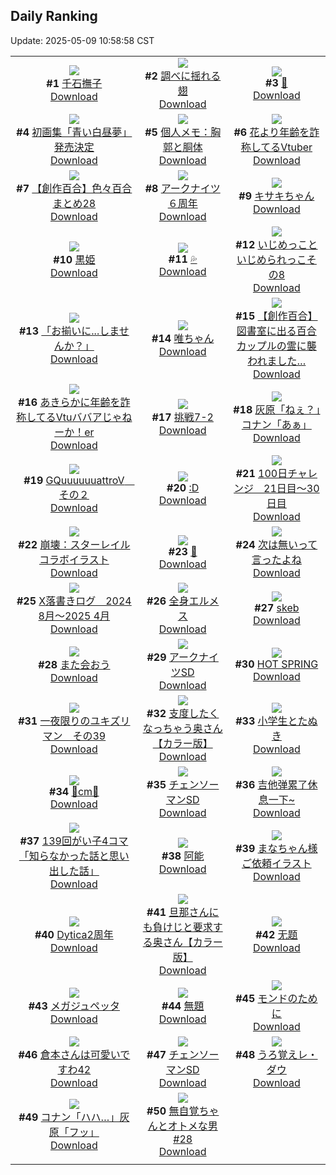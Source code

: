 ## Daily Ranking
Update: 2025-05-09 10:58:58 CST

|      |      |      |
| :----: | :----: | :----: |
| ![](https://i.pixiv.re/c/240x480/img-master/img/2025/05/06/00/00/06/130081641_p0_master1200.jpg)<br>**#1** [千石撫子](https://www.pixiv.net/artworks/130081641)<br>[Download](https://i.pixiv.re/img-original/img/2025/05/06/00/00/06/130081641_p0.png) | ![](https://i.pixiv.re/c/240x480/img-master/img/2025/05/06/00/00/10/130081677_p0_master1200.jpg)<br>**#2** [調べに揺れる翅](https://www.pixiv.net/artworks/130081677)<br>[Download](https://i.pixiv.re/img-original/img/2025/05/06/00/00/10/130081677_p0.jpg) | ![](https://i.pixiv.re/c/240x480/img-master/img/2025/05/06/02/01/59/130086411_p0_master1200.jpg)<br>**#3** [🍭](https://www.pixiv.net/artworks/130086411)<br>[Download](https://i.pixiv.re/img-original/img/2025/05/06/02/01/59/130086411_p0.jpg) |
| ![](https://i.pixiv.re/c/240x480/img-master/img/2025/05/06/00/00/34/130081841_p0_master1200.jpg)<br>**#4** [初画集「青い白昼夢」発売決定](https://www.pixiv.net/artworks/130081841)<br>[Download](https://i.pixiv.re/img-original/img/2025/05/06/00/00/34/130081841_p0.jpg) | ![](https://i.pixiv.re/c/240x480/img-master/img/2025/05/06/06/00/09/130090219_p0_master1200.jpg)<br>**#5** [個人メモ：胸郭と胴体](https://www.pixiv.net/artworks/130090219)<br>[Download](https://i.pixiv.re/img-original/img/2025/05/06/06/00/09/130090219_p0.jpg) | ![](https://i.pixiv.re/c/240x480/img-master/img/2025/05/06/21/06/00/130116176_p0_master1200.jpg)<br>**#6** [花より年齢を詐称してるVtuber](https://www.pixiv.net/artworks/130116176)<br>[Download](https://i.pixiv.re/img-original/img/2025/05/06/21/06/00/130116176_p0.png) |
| ![](https://i.pixiv.re/c/240x480/img-master/img/2025/05/07/20/00/58/130149073_p0_master1200.jpg)<br>**#7** [【創作百合】色々百合まとめ28](https://www.pixiv.net/artworks/130149073)<br>[Download](https://i.pixiv.re/img-original/img/2025/05/07/20/00/58/130149073_p0.png) | ![](https://i.pixiv.re/c/240x480/img-master/img/2025/05/06/22/07/30/130119116_p0_master1200.jpg)<br>**#8** [アークナイツ６周年](https://www.pixiv.net/artworks/130119116)<br>[Download](https://i.pixiv.re/img-original/img/2025/05/06/22/07/30/130119116_p0.jpg) | ![](https://i.pixiv.re/c/240x480/img-master/img/2025/05/06/00/00/13/130081703_p0_master1200.jpg)<br>**#9** [キサキちゃん](https://www.pixiv.net/artworks/130081703)<br>[Download](https://i.pixiv.re/img-original/img/2025/05/06/00/00/13/130081703_p0.jpg) |
| ![](https://i.pixiv.re/c/240x480/img-master/img/2025/05/07/07/28/59/130133879_p0_master1200.jpg)<br>**#10** [黒姫](https://www.pixiv.net/artworks/130133879)<br>[Download](https://i.pixiv.re/img-original/img/2025/05/07/07/28/59/130133879_p0.png) | ![](https://i.pixiv.re/c/240x480/img-master/img/2025/05/06/00/00/16/130081733_p0_master1200.jpg)<br>**#11** [💦](https://www.pixiv.net/artworks/130081733)<br>[Download](https://i.pixiv.re/img-original/img/2025/05/06/00/00/16/130081733_p0.jpg) | ![](https://i.pixiv.re/c/240x480/img-master/img/2025/05/06/00/19/36/130082924_p0_master1200.jpg)<br>**#12** [いじめっこといじめられっこその8](https://www.pixiv.net/artworks/130082924)<br>[Download](https://i.pixiv.re/img-original/img/2025/05/06/00/19/36/130082924_p0.png) |
| ![](https://i.pixiv.re/c/240x480/img-master/img/2025/05/06/00/00/10/130081679_p0_master1200.jpg)<br>**#13** [「お揃いに...しませんか？」](https://www.pixiv.net/artworks/130081679)<br>[Download](https://i.pixiv.re/img-original/img/2025/05/06/00/00/10/130081679_p0.jpg) | ![](https://i.pixiv.re/c/240x480/img-master/img/2025/05/06/00/09/01/130082469_p0_master1200.jpg)<br>**#14** [唯ちゃん](https://www.pixiv.net/artworks/130082469)<br>[Download](https://i.pixiv.re/img-original/img/2025/05/06/00/09/01/130082469_p0.png) | ![](https://i.pixiv.re/c/240x480/img-master/img/2025/05/07/19/08/12/130147339_p0_master1200.jpg)<br>**#15** [【創作百合】図書室に出る百合カップルの霊に襲われました…](https://www.pixiv.net/artworks/130147339)<br>[Download](https://i.pixiv.re/img-original/img/2025/05/07/19/08/12/130147339_p0.jpg) |
| ![](https://i.pixiv.re/c/240x480/img-master/img/2025/05/07/21/15/47/130151770_p0_master1200.jpg)<br>**#16** [あきらかに年齢を詐称してるVtuババアじゃねーか！er](https://www.pixiv.net/artworks/130151770)<br>[Download](https://i.pixiv.re/img-original/img/2025/05/07/21/15/47/130151770_p0.png) | ![](https://i.pixiv.re/c/240x480/img-master/img/2025/05/06/16/38/36/130105405_p0_master1200.jpg)<br>**#17** [挑戦7-2](https://www.pixiv.net/artworks/130105405)<br>[Download](https://i.pixiv.re/img-original/img/2025/05/06/16/38/36/130105405_p0.png) | ![](https://i.pixiv.re/c/240x480/img-master/img/2025/05/06/18/27/11/130109422_p0_master1200.jpg)<br>**#18** [灰原「ねぇ？」コナン「あぁ」](https://www.pixiv.net/artworks/130109422)<br>[Download](https://i.pixiv.re/img-original/img/2025/05/06/18/27/11/130109422_p0.jpg) |
| ![](https://i.pixiv.re/c/240x480/img-master/img/2025/05/06/08/14/55/130081810_p0_master1200.jpg)<br>**#19** [GQuuuuuuattroV　その２](https://www.pixiv.net/artworks/130081810)<br>[Download](https://i.pixiv.re/img-original/img/2025/05/06/08/14/55/130081810_p0.jpg) | ![](https://i.pixiv.re/c/240x480/img-master/img/2025/05/06/21/24/30/130117048_p0_master1200.jpg)<br>**#20** [:D](https://www.pixiv.net/artworks/130117048)<br>[Download](https://i.pixiv.re/img-original/img/2025/05/06/21/24/30/130117048_p0.jpg) | ![](https://i.pixiv.re/c/240x480/img-master/img/2025/05/06/01/43/41/130085857_p0_master1200.jpg)<br>**#21** [100日チャレンジ　21日目～30日目](https://www.pixiv.net/artworks/130085857)<br>[Download](https://i.pixiv.re/img-original/img/2025/05/06/01/43/41/130085857_p0.jpg) |
| ![](https://i.pixiv.re/c/240x480/img-master/img/2025/05/06/16/30/01/130105140_p0_master1200.jpg)<br>**#22** [崩壊：スターレイルコラボイラスト](https://www.pixiv.net/artworks/130105140)<br>[Download](https://i.pixiv.re/img-original/img/2025/05/06/16/30/01/130105140_p0.png) | ![](https://i.pixiv.re/c/240x480/img-master/img/2025/05/07/00/57/34/130127056_p0_master1200.jpg)<br>**#23** [🍪](https://www.pixiv.net/artworks/130127056)<br>[Download](https://i.pixiv.re/img-original/img/2025/05/07/00/57/34/130127056_p0.jpg) | ![](https://i.pixiv.re/c/240x480/img-master/img/2025/05/06/09/13/36/130093431_p0_master1200.jpg)<br>**#24** [次は無いって言ったよね](https://www.pixiv.net/artworks/130093431)<br>[Download](https://i.pixiv.re/img-original/img/2025/05/06/09/13/36/130093431_p0.jpg) |
| ![](https://i.pixiv.re/c/240x480/img-master/img/2025/05/06/23/00/42/130121703_p0_master1200.jpg)<br>**#25** [X落書きログ　2024 8月～2025 4月](https://www.pixiv.net/artworks/130121703)<br>[Download](https://i.pixiv.re/img-original/img/2025/05/06/23/00/42/130121703_p0.jpg) | ![](https://i.pixiv.re/c/240x480/img-master/img/2025/05/06/02/00/13/130086361_p0_master1200.jpg)<br>**#26** [全身エルメス](https://www.pixiv.net/artworks/130086361)<br>[Download](https://i.pixiv.re/img-original/img/2025/05/06/02/00/13/130086361_p0.png) | ![](https://i.pixiv.re/c/240x480/img-master/img/2025/05/06/17/10/38/130106534_p0_master1200.jpg)<br>**#27** [skeb](https://www.pixiv.net/artworks/130106534)<br>[Download](https://i.pixiv.re/img-original/img/2025/05/06/17/10/38/130106534_p0.png) |
| ![](https://i.pixiv.re/c/240x480/img-master/img/2025/05/06/12/27/02/130098130_p0_master1200.jpg)<br>**#28** [また会おう](https://www.pixiv.net/artworks/130098130)<br>[Download](https://i.pixiv.re/img-original/img/2025/05/06/12/27/02/130098130_p0.jpg) | ![](https://i.pixiv.re/c/240x480/img-master/img/2025/05/07/00/00/03/130124380_p0_master1200.jpg)<br>**#29** [アークナイツSD](https://www.pixiv.net/artworks/130124380)<br>[Download](https://i.pixiv.re/img-original/img/2025/05/07/00/00/03/130124380_p0.jpg) | ![](https://i.pixiv.re/c/240x480/img-master/img/2025/05/06/00/10/24/130082524_p0_master1200.jpg)<br>**#30** [HOT SPRING](https://www.pixiv.net/artworks/130082524)<br>[Download](https://i.pixiv.re/img-original/img/2025/05/06/00/10/24/130082524_p0.png) |
| ![](https://i.pixiv.re/c/240x480/img-master/img/2025/05/07/00/07/50/130125165_p0_master1200.jpg)<br>**#31** [一夜限りのユキズリマン　その39](https://www.pixiv.net/artworks/130125165)<br>[Download](https://i.pixiv.re/img-original/img/2025/05/07/00/07/50/130125165_p0.png) | ![](https://i.pixiv.re/c/240x480/img-master/img/2025/05/06/00/04/40/130082248_p0_master1200.jpg)<br>**#32** [支度したくなっちゃう奥さん【カラー版】](https://www.pixiv.net/artworks/130082248)<br>[Download](https://i.pixiv.re/img-original/img/2025/05/06/00/04/40/130082248_p0.jpg) | ![](https://i.pixiv.re/c/240x480/img-master/img/2025/05/07/12/16/42/130138576_p0_master1200.jpg)<br>**#33** [小学生とたぬき](https://www.pixiv.net/artworks/130138576)<br>[Download](https://i.pixiv.re/img-original/img/2025/05/07/12/16/42/130138576_p0.png) |
| ![](https://i.pixiv.re/c/240x480/img-master/img/2025/05/06/21/10/31/130116402_p0_master1200.jpg)<br>**#34** [🪻cm🪻](https://www.pixiv.net/artworks/130116402)<br>[Download](https://i.pixiv.re/img-original/img/2025/05/06/21/10/31/130116402_p0.png) | ![](https://i.pixiv.re/c/240x480/img-master/img/2025/05/07/00/00/02/130124377_p0_master1200.jpg)<br>**#35** [チェンソーマンSD](https://www.pixiv.net/artworks/130124377)<br>[Download](https://i.pixiv.re/img-original/img/2025/05/07/00/00/02/130124377_p0.jpg) | ![](https://i.pixiv.re/c/240x480/img-master/img/2025/05/06/18/00/09/130108237_p0_master1200.jpg)<br>**#36** [吉他弹累了休息一下~](https://www.pixiv.net/artworks/130108237)<br>[Download](https://i.pixiv.re/img-original/img/2025/05/06/18/00/09/130108237_p0.jpg) |
| ![](https://i.pixiv.re/c/240x480/img-master/img/2025/05/07/00/04/32/130125006_p0_master1200.jpg)<br>**#37** [139回がい子4コマ「知らなかった話と思い出した話」](https://www.pixiv.net/artworks/130125006)<br>[Download](https://i.pixiv.re/img-original/img/2025/05/07/00/04/32/130125006_p0.png) | ![](https://i.pixiv.re/c/240x480/img-master/img/2025/05/07/12/42/01/130139008_p0_master1200.jpg)<br>**#38** [阿能](https://www.pixiv.net/artworks/130139008)<br>[Download](https://i.pixiv.re/img-original/img/2025/05/07/12/42/01/130139008_p0.jpg) | ![](https://i.pixiv.re/c/240x480/img-master/img/2025/05/06/00/39/23/130083780_p0_master1200.jpg)<br>**#39** [まなちゃん様ご依頼イラスト](https://www.pixiv.net/artworks/130083780)<br>[Download](https://i.pixiv.re/img-original/img/2025/05/06/00/39/23/130083780_p0.jpg) |
| ![](https://i.pixiv.re/c/240x480/img-master/img/2025/05/06/14/39/21/130101893_p0_master1200.jpg)<br>**#40** [Dytica2周年](https://www.pixiv.net/artworks/130101893)<br>[Download](https://i.pixiv.re/img-original/img/2025/05/06/14/39/21/130101893_p0.jpg) | ![](https://i.pixiv.re/c/240x480/img-master/img/2025/05/07/00/00/12/130124454_p0_master1200.jpg)<br>**#41** [旦那さんにも負けじと要求する奥さん【カラー版】](https://www.pixiv.net/artworks/130124454)<br>[Download](https://i.pixiv.re/img-original/img/2025/05/07/00/00/12/130124454_p0.jpg) | ![](https://i.pixiv.re/c/240x480/img-master/img/2025/05/06/00/15/43/130082750_p0_master1200.jpg)<br>**#42** [无题](https://www.pixiv.net/artworks/130082750)<br>[Download](https://i.pixiv.re/img-original/img/2025/05/06/00/15/43/130082750_p0.png) |
| ![](https://i.pixiv.re/c/240x480/img-master/img/2025/05/07/03/46/38/130130851_p0_master1200.jpg)<br>**#43** [メガジュペッタ](https://www.pixiv.net/artworks/130130851)<br>[Download](https://i.pixiv.re/img-original/img/2025/05/07/03/46/38/130130851_p0.jpg) | ![](https://i.pixiv.re/c/240x480/img-master/img/2025/05/06/20/14/07/130113799_p0_master1200.jpg)<br>**#44** [無題](https://www.pixiv.net/artworks/130113799)<br>[Download](https://i.pixiv.re/img-original/img/2025/05/06/20/14/07/130113799_p0.png) | ![](https://i.pixiv.re/c/240x480/img-master/img/2025/05/07/00/00/01/130124370_p0_master1200.jpg)<br>**#45** [モンドのために](https://www.pixiv.net/artworks/130124370)<br>[Download](https://i.pixiv.re/img-original/img/2025/05/07/00/00/01/130124370_p0.png) |
| ![](https://i.pixiv.re/c/240x480/img-master/img/2025/05/06/13/39/29/130100198_p0_master1200.jpg)<br>**#46** [倉本さんは可愛いですわ42](https://www.pixiv.net/artworks/130100198)<br>[Download](https://i.pixiv.re/img-original/img/2025/05/06/13/39/29/130100198_p0.jpg) | ![](https://i.pixiv.re/c/240x480/img-master/img/2025/05/07/00/00/02/130124374_p0_master1200.jpg)<br>**#47** [チェンソーマンSD](https://www.pixiv.net/artworks/130124374)<br>[Download](https://i.pixiv.re/img-original/img/2025/05/07/00/00/02/130124374_p0.jpg) | ![](https://i.pixiv.re/c/240x480/img-master/img/2025/05/07/17/41/59/130144599_p0_master1200.jpg)<br>**#48** [うろ覚えレ・ダウ](https://www.pixiv.net/artworks/130144599)<br>[Download](https://i.pixiv.re/img-original/img/2025/05/07/17/41/59/130144599_p0.png) |
| ![](https://i.pixiv.re/c/240x480/img-master/img/2025/05/07/18/47/54/130146596_p0_master1200.jpg)<br>**#49** [コナン「ハハ…」灰原「フッ」](https://www.pixiv.net/artworks/130146596)<br>[Download](https://i.pixiv.re/img-original/img/2025/05/07/18/47/54/130146596_p0.jpg) | ![](https://i.pixiv.re/c/240x480/img-master/img/2025/05/07/00/01/30/130124787_p0_master1200.jpg)<br>**#50** [無自覚ちゃんとオトメな男 #28](https://www.pixiv.net/artworks/130124787)<br>[Download](https://i.pixiv.re/img-original/img/2025/05/07/00/01/30/130124787_p0.jpg) |
|      |
